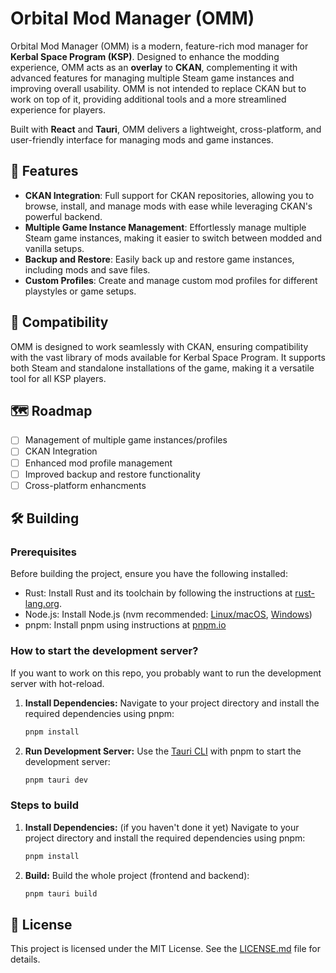 # Orbital Mod Manager (OMM)

Orbital Mod Manager (OMM) is a modern, feature-rich mod manager for **Kerbal
Space Program (KSP)**. Designed to enhance the modding experience, OMM acts as
an **overlay** to **CKAN**, complementing it with advanced features for managing
multiple Steam game instances and improving overall usability. OMM is not
intended to replace CKAN but to work on top of it, providing additional tools
and a more streamlined experience for players.

Built with **React** and **Tauri**, OMM delivers a lightweight, cross-platform,
and user-friendly interface for managing mods and game instances.

## 🚀 Features

- **CKAN Integration**: Full support for CKAN repositories, allowing you to
  browse, install, and manage mods with ease while leveraging CKAN's powerful
  backend.
- **Multiple Game Instance Management**: Effortlessly manage multiple Steam game
  instances, making it easier to switch between modded and vanilla setups.
- **Backup and Restore**: Easily back up and restore game instances, including
  mods and save files.
- **Custom Profiles**: Create and manage custom mod profiles for different
  playstyles or game setups.

## 🧩 Compatibility

OMM is designed to work seamlessly with CKAN, ensuring compatibility with the
vast library of mods available for Kerbal Space Program. It supports both Steam
and standalone installations of the game, making it a versatile tool for all KSP
players.

## 🗺️ Roadmap

- [ ] Management of multiple game instances/profiles
- [ ] CKAN Integration
- [ ] Enhanced mod profile management
- [ ] Improved backup and restore functionality
- [ ] Cross-platform enhancments

## 🛠️ Building

### Prerequisites

Before building the project, ensure you have the following installed:

- Rust: Install Rust and its toolchain by following the instructions at
  [rust-lang.org](https://www.rust-lang.org/).
- Node.js: Install Node.js (nvm recommended:
  [Linux/macOS](https://github.com/nvm-sh/nvm),
  [Windows](https://github.com/coreybutler/nvm-windows))
- pnpm: Install pnpm using instructions at [pnpm.io](https://pnpm.io/)

### How to start the development server?

If you want to work on this repo, you probably want to run the development
server with hot-reload.

1. **Install Dependencies:** Navigate to your project directory and install the
   required dependencies using pnpm:
   ```zsh
   pnpm install
   ```
2. **Run Development Server:** Use the
   [Tauri CLI](https://v2.tauri.app/reference/cli/) with pnpm to start the
   development server:
   ```zsh
   pnpm tauri dev
   ```

### Steps to build

1. **Install Dependencies:** (if you haven't done it yet) Navigate to your
   project directory and install the required dependencies using pnpm:
   ```zsh
   pnpm install
   ```
2. **Build:** Build the whole project (frontend and backend):
   ```zsh
   pnpm tauri build
   ```

## 📄 License

This project is licensed under the MIT License. See the
[LICENSE.md](https://github.com/szpolny/OMM/blob/master/LICENSE.md) file for
details.

